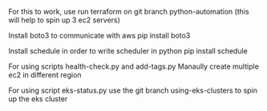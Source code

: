 For this to work, use run terraform on git branch python-automation (this will help to spin up 3 ec2 servers)

Install boto3 to communicate with aws
pip install boto3

Install schedule in order to write scheduler in python
pip install schedule

For using scripts health-check.py and add-tags.py 
    Manaully create multiple ec2 in different region
    
For using script eks-status.py
    use the git branch using-eks-clusters to spin up the eks cluster
